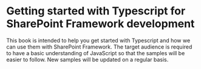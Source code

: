 # Getting started with Typescript for SharePoint Framework development

This book is intended to help you get started with Typescript and how we can use them with SharePoint Framework. The target audience is required to have a basic understanding of JavaScript so that the samples will be easier to follow. New samples will be updated on a regular basis.


